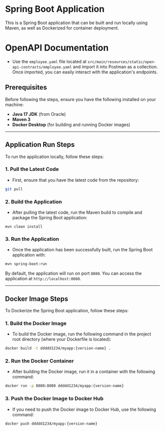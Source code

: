 # Spring Boot Application

This is a Spring Boot application that can be built and run locally using Maven, as well as Dockerized for container deployment.

# OpenAPI Documentation

- Use the `employee.yaml` file located at `src/main/resources/static/open-api-contracts/employee.yaml` and import it into Postman as a collection. Once imported, you can easily interact with the application's endpoints.


## Prerequisites

Before following the steps, ensure you have the following installed on your machine:

- **Java 17 JDK** (from Oracle)
- **Maven 3**
- **Docker Desktop** (for building and running Docker images)

---

## Application Run Steps

To run the application locally, follow these steps:

### 1. **Pull the Latest Code**
   - First, ensure that you have the latest code from the repository:
   ```bash
   git pull
   ```

### 2. **Build the Application**
   - After pulling the latest code, run the Maven build to compile and package the Spring Boot application:
   ```
   mvn clean install
   ```

### 3. **Run the Application**
   - Once the application has been successfully built, run the Spring Boot application with:
   ```bash
   mvn spring-boot:run
   ```
   By default, the application will run on port `8080`. You can access the application at `http://localhost:8080`.

---

## Docker Image Steps

To Dockerize the Spring Boot application, follow these steps:

### 1. **Build the Docker Image**
   - To build the Docker image, run the following command in the project root directory (where your Dockerfile is located):
   ```bash
   docker build -t ddddd1234/myapp:{version-name} .
   ```

### 2. **Run the Docker Container**
   - After building the Docker image, run it in a container with the following command:
   ```bash
   docker run -p 8080:8080 ddddd1234/myapp:{version-name}
   ```

### 3. **Push the Docker Image to Docker Hub**
   - If you need to push the Docker image to Docker Hub, use the following command:
   ```bash
   docker push ddddd1234/myapp:{version-name}
   ```


